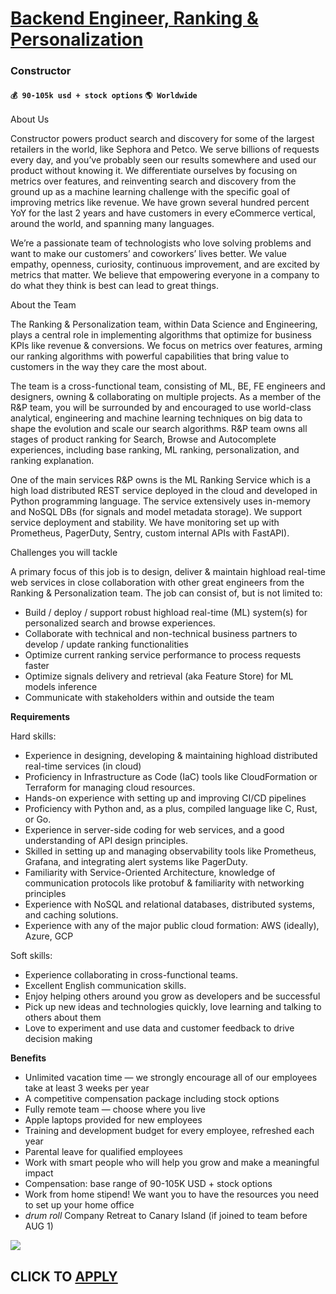 # [Backend Engineer, Ranking & Personalization](https://www.remotewlb.com/apply/backend-engineer-ranking-personalization-58723)  
### Constructor  
#### `💰 90-105k usd + stock options` `🌎 Worldwide`  

About Us

Constructor powers product search and discovery for some of the largest retailers in the world, like Sephora and Petco. We serve billions of requests every day, and you’ve probably seen our results somewhere and used our product without knowing it. We differentiate ourselves by focusing on metrics over features, and reinventing search and discovery from the ground up as a machine learning challenge with the specific goal of improving metrics like revenue. We have grown several hundred percent YoY for the last 2 years and have customers in every eCommerce vertical, around the world, and spanning many languages.

We’re a passionate team of technologists who love solving problems and want to make our customers’ and coworkers’ lives better. We value empathy, openness, curiosity, continuous improvement, and are excited by metrics that matter. We believe that empowering everyone in a company to do what they think is best can lead to great things.

About the Team

The Ranking & Personalization team, within Data Science and Engineering, plays a central role in implementing algorithms that optimize for business KPIs like revenue & conversions. We focus on metrics over features, arming our ranking algorithms with powerful capabilities that bring value to customers in the way they care the most about.

The team is a cross-functional team, consisting of ML, BE, FE engineers and designers, owning & collaborating on multiple projects. As a member of the R&P team, you will be surrounded by and encouraged to use world-class analytical, engineering and machine learning techniques on big data to shape the evolution and scale our search algorithms. R&P team owns all stages of product ranking for Search, Browse and Autocomplete experiences, including base ranking, ML ranking, personalization, and ranking explanation.

One of the main services R&P owns is the ML Ranking Service which is a high load distributed REST service deployed in the cloud and developed in Python programming language. The service extensively uses in-memory and NoSQL DBs (for signals and model metadata storage). We support service deployment and stability. We have monitoring set up with Prometheus, PagerDuty, Sentry, custom internal APIs with FastAPI).

Challenges you will tackle

A primary focus of this job is to design, deliver & maintain highload real-time web services in close collaboration with other great engineers from the Ranking & Personalization team. The job can consist of, but is not limited to:

  * Build / deploy / support robust highload real-time (ML) system(s) for personalized search and browse experiences. 
  * Collaborate with technical and non-technical business partners to develop / update ranking functionalities
  * Optimize current ranking service performance to process requests faster
  * Optimize signals delivery and retrieval (aka Feature Store) for ML models inference
  * Communicate with stakeholders within and outside the team

**Requirements**

Hard skills:

  * Experience in designing, developing & maintaining highload distributed real-time services (in cloud)
  * Proficiency in Infrastructure as Code (IaC) tools like CloudFormation or Terraform for managing cloud resources.
  * Hands-on experience with setting up and improving CI/CD pipelines
  * Proficiency with Python and, as a plus, compiled language like C, Rust, or Go. 
  * Experience in server-side coding for web services, and a good understanding of API design principles.
  * Skilled in setting up and managing observability tools like Prometheus, Grafana, and integrating alert systems like PagerDuty.
  * Familiarity with Service-Oriented Architecture, knowledge of communication protocols like protobuf & familiarity with networking principles
  * Experience with NoSQL and relational databases, distributed systems, and caching solutions.
  * Experience with any of the major public cloud formation: AWS (ideally), Azure, GCP

Soft skills:

  * Experience collaborating in cross-functional teams.
  * Excellent English communication skills.
  * Enjoy helping others around you grow as developers and be successful
  * Pick up new ideas and technologies quickly, love learning and talking to others about them
  * Love to experiment and use data and customer feedback to drive decision making

**Benefits**

  * Unlimited vacation time — we strongly encourage all of our employees take at least 3 weeks per year
  * A competitive compensation package including stock options
  * Fully remote team — choose where you live
  * Apple laptops provided for new employees
  * Training and development budget for every employee, refreshed each year
  * Parental leave for qualified employees
  * Work with smart people who will help you grow and make a meaningful impact
  * ​​Compensation: base range of 90-105K USD + stock options
  * Work from home stipend! We want you to have the resources you need to set up your home office
  * *drum roll* Company Retreat to Canary Island (if joined to team before AUG 1)

![](https://remotive.com/job/track/1904475/blank.gif?source=public_api)  
## CLICK TO [APPLY](https://www.remotewlb.com/apply/backend-engineer-ranking-personalization-58723)

